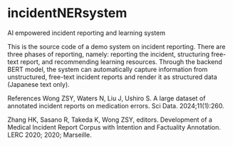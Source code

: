 # incidentNERsystem
AI empowered incident reporting and learning system 

This is the source code of a demo system on incident reporting. 
There are three phases of reporting, namely: reporting the incident, structuring free-text report, and recommending learning resources. Through the backend BERT model, the system can automatically capture information from unstructured, free-text incident reports and render it as structured data (Japanese text only). 

References
Wong ZSY, Waters N, Liu J, Ushiro S. A large dataset of annotated incident reports on medication errors. Sci Data. 2024;11(1):260.

Zhang HK, Sasano R, Takeda K, Wong ZSY, editors. Development of a Medical Incident Report Corpus with Intention and Factuality Annotation. LERC 2020; 2020; Marseille.
